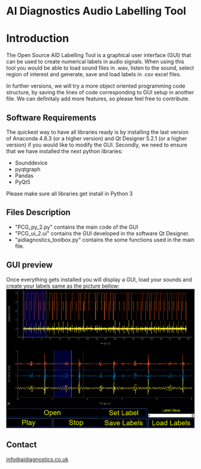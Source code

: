 # AI Diagnostics Audio Labelling Tool

# Introduction
The Open Source AID Labelling Tool is a graphical user interface (GUI) that can be used to create numerical labels in audio signals. When using this tool you would be able to load sound files in .wav, listen to the sound, select region of interest and generate, save and load labels in .csv excel files.

In further versions, we will try a more object oriented programming code structure, by saving the lines of code corresponding to GUI setup in another file. We can definitaly add more features, so please feel free to contribute.


## Software Requirements
The quickest way to have all libraries ready is by installing the last version of Anaconda 4.8.3 (or a higher version) and Qt Designer 5.2.1 (or a higher version) if you would like to modify the GUI.
Secondly, we need to ensure that we have installed the next python libraries:

* Sounddevice
* pyqtgraph
* Pandas
* PyQt5

Please make sure all libraries get install in Python 3

## Files Description
* "PCG_py_2.py" contains the main code of the GUI
* "PCG_ui_2.ui" contains the GUI developed in the software Qt Designer. 
* "aidiagnostics_toolbox.py" contains the some functions used in the main file. 

## GUI preview
Once everything gets installed you will display a GUI, load your sounds and create your labels same as the picture bellow:
![](Images/GUI_preview.png)

## Contact
info@aidiagnostics.co.uk
